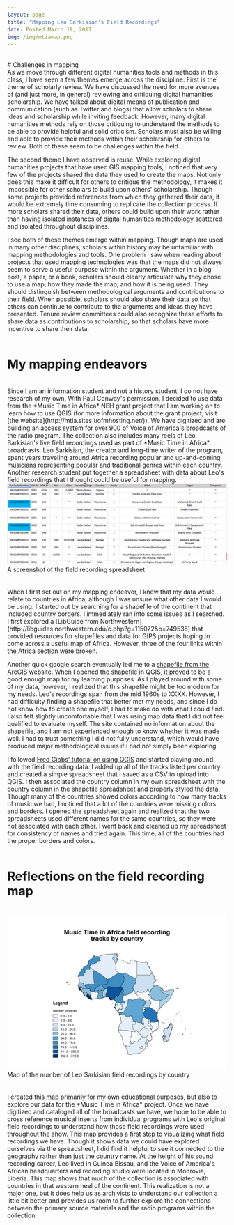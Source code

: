 ```yaml
---
layout: page
title: "Mapping Leo Sarkisian's Field Recordings"
date: Posted March 19, 2017
img: /img/mtiamap.png
---
```

<br/>
# Challenges in mapping
<br/>
As we move through different digital humanities tools and methods in this class, I have seen a few themes emerge across the discipline. First is the theme of scholarly review. We have discussed the need for more avenues of (and just more, in general) reviewing and critiquing digital humanities scholarship. We have talked about digital means of publication and communication (such as Twitter and blogs) that allow scholars to share ideas and scholarship while inviting feedback. However, many digital humanities methods rely on those critiquing to understand the methods to be able to provide helpful and solid criticism. Scholars must also be willing and able to provide their methods within their scholarship for others to review. Both of these seem to be challenges within the field.

The second theme I have observed is reuse. While exploring digital humanities projects that have used GIS mapping tools, I noticed that very few of the projects shared the data they used to create the maps. Not only does this make it difficult for others to critique the methodology, it makes it impossible for other scholars to build upon others' scholarship. Though some projects provided references from which they gathered their data, it would be extremely time consuming to replicate the collection process. If more scholars shared their data, others could build upon their work rather than having isolated instances of digital humanities methodology scattered and isolated throughout disciplines.

I see both of these themes emerge within mapping. Though maps are used in many other disciplines, scholars within history may be unfamiliar with mapping methodologies and tools. One problem I saw when reading about projects that used mapping technologies was that the maps did not always seem to serve a useful purpose within the argument. Whether in a blog post, a paper, or a book, scholars should clearly articulate why they chose to use a map, how they made the map, and how it is being used. They should distinguish between methodological arguments and contributions to their field. When possible, scholars should also share their data so that others can continue to contribute to the arguments and ideas they have presented. Tenure review committees could also recognize these efforts to share data as contributions to scholarship, so that scholars have more incentive to share their data.
<br/>
<br/>
# My mapping endeavors
<br/>
Since I am an information student and not a history student, I do not have research of my own. With Paul Conway's permission, I decided to use data from the *Music Time in Africa* NEH grant project that I am working on to learn how to use QGIS (for more information about the grant project, visit [the website](http://mtia.sites.uofmhosting.net/)). We have digitized and are building an access system for over 900 of Voice of America's broadcasts of the radio program. The collection also includes many reels of Leo Sarkisian's live field recordings used as part of *Music Time in Africa* broadcasts. Leo Sarkisian, the creator and long-time writer of the program, spent years traveling around Africa recording popular and up-and-coming musicians representing popular and traditional genres within each country. Another research student put together a spreadsheet with data about Leo's field recordings that I thought could be useful for mapping.

<div class="img_row">
	<img class="col three" src="/img/field-recording-screenshot.png" alt="Spreadsheet of field recording data" title="Field Recording Data"/>
</div>
<div class="col three caption">
	A screenshot of the field recording spreadsheet
</div>
<br/>
<br/>
When I first set out on my mapping endeavor, I knew that my data would relate to countries in Africa, although I was unsure what other data I would be using. I started out by searching for a shapefile of the continent that included country borders. I immediately ran into some issues as I searched. I first explored a [LibGuide from Northwestern](http://libguides.northwestern.edu/c.php?g=115072&p=749535) that provided resources for shapefiles and data for GIPS projects hoping to come across a useful map of Africa. However, three of the four links within the Africa section were broken.

Another quick google search eventually led me to a [shapefile from the ArcGIS website](https://www.arcgis.com/home/item.html?id=16da193d9bcd4ae0b74febe39730658a). When I opened the shapefile in QGIS, it proved to be a good enough map for my learning purposes. As I played around with some of my data, however, I realized that this shapefile might be too modern for my needs. Leo's recordings span from the mid 1960s to XXXX. However, I had difficulty finding a shapefile that better met my needs, and since I do not know how to create one myself, I had to make do with what I could find. I also felt slightly uncomfortable that I was using map data that I did not feel qualified to evaluate myself. The site contained no information about the shapefile, and I am not experienced enough to know whether it was made well. I had to trust something I did not fully understand, which would have produced major methodological issues if I had not simply been exploring.

I followed [Fred Gibbs' tutorial on using QGIS](http://fredgibbs.net/tutorials/) and started playing around with the field recording data. I added up all of the tracks listed per country and created a simple spreadsheet that I saved as a CSV to upload into QGIS. I then associated the country column in my own spreadsheet with the country column in the shapefile spreadsheet and properly styled the data. Though many of the countries showed colors according to how many tracks of music we had, I noticed that a lot of the countries were missing colors and borders. I opened the spreadsheet again and realized that the two spreadsheets used different names for the same countries, so they were not associated with each other. I went back and cleaned up my spreadsheet for consistency of names and tried again. This time, all of the countries had the proper borders and colors.
<br/>
<br/>
# Reflections on the field recording map
<br/>
<div class="img_row">
	<img class="col three" src="/img/mtiamap.png" alt="Map of Africa with countries highlighted based on number of field recordings" title="Number of field recording tracks per country"/>
</div>
<div class="col three caption">
	Map of the number of Leo Sarkisian field recordings by country
</div>
<br/>
<br/>
I created this map primarily for my own educational purposes, but also to explore our data for the *Music Time in Africa* project. Once we have digitized and cataloged all of the broadcasts we have, we hope to be able to cross reference musical inserts from individual programs with Leo's original field recordings to understand how those field recordings were used throughout the show. This map provides a first step to visualizing what field recordings we have. Though it shows data we could have explored ourselves via the spreadsheet, I did find it helpful to see it connected to the geography rather than just the country name. At the height of his sound recording career, Leo lived in Guinea Bissau, and the Voice of America's African headquarters and recording studio were located in Monrovia, Liberia. This map shows that much of the collection is associated with countries in that western heel of the continent. This realization is not a major one, but it does help us as archivists to understand our collection a little bit better and provides us room to further explore the connections between the primary source materials and the radio programs within the collection.
